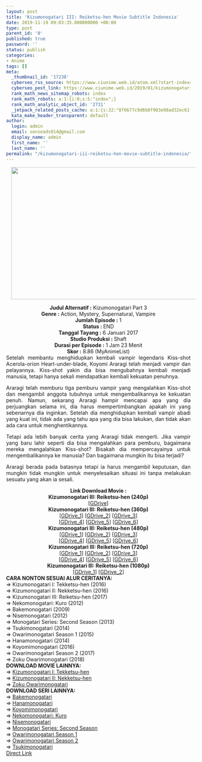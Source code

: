 ```yaml
---
layout: post
title: 'Kizumonogatari III: Reiketsu-hen Movie Subtitle Indonesia'
date: 2019-11-19 09:03:35.000000000 +00:00
type: post
parent_id: '0'
published: true
password: ''
status: publish
categories:
- Anime
tags: []
meta:
  _thumbnail_id: '17238'
  cyberseo_rss_source: https://www.ciunime.web.id/atom.xml?start-index=2701&max-results=150
  cyberseo_post_link: https://www.ciunime.web.id/2019/01/kizumonogatari-iii-reiketsu-hen-movie.html
  rank_math_news_sitemap_robots: index
  rank_math_robots: a:1:{i:0;s:5:"index";}
  rank_math_analytic_object_id: '2731'
  _jetpack_related_posts_cache: a:1:{s:32:"8f6677c9d6b0f903e98ad32ec61f8deb";a:2:{s:7:"expires";i:1654412419;s:7:"payload";a:3:{i:0;a:1:{s:2:"id";i:26677;}i:1;a:1:{s:2:"id";i:26679;}i:2;a:1:{s:2:"id";i:26731;}}}}
  kata_make_header_transparent: default
author:
  login: admin
  email: senseads014@gmail.com
  display_name: admin
  first_name: ''
  last_name: ''
permalink: "/kizumonogatari-iii-reiketsu-hen-movie-subtitle-indonesia/"
---
```

<div class="separator" style="clear: both; text-align: center;"><a href="https://1.bp.blogspot.com/-ipdU-yd7CmU/XEvmMJyhlvI/AAAAAAAAIi8/FSQdura9Zi4tkIr7ioOs6BB-JlW_KLmLQCPcBGAYYCw/s1600/Kizumonogatari%2BIII%2B-%2BReiketsu-hen.jpg" imageanchor="1" style="margin-left: 1em; margin-right: 1em;"><img border="0" data-original-height="720" data-original-width="1280" height="360" src="{{ site.baseurl }}/assets/2019/11/Kizumonogatari%2BIII%2B-%2BReiketsu-hen.jpg" width="640" /></a></div>
<p>
<div style="text-align: center;"><b>Judul</b><b><b> Alternatif</b> :</b> Kizumonogatari Part 3</div>
<div style="text-align: center;"><b><b>Genre :</b></b> Action, Mystery, Supernatural, Vampire</div>
<div style="text-align: center;"><b>Jumlah Episode :</b> 1<br /><b>Status :&nbsp;</b>END<br /><b>Tanggal Tayang :</b> 6 Januari 2017<br /><b>Studio Produksi : </b>Shaft<br /><b>Durasi per Episode :</b> 1 Jam 23 Menit</div>
<div style="text-align: center;"><b>Skor :</b> 8.86 (MyAnimeList)</div>
<div style="text-align: center;"></div>
<div style="text-align: justify;">Setelah membantu menghidupkan kembali vampir legendaris Kiss-shot Acerola-orion Heart-under-blade, Koyomi Araragi telah menjadi vampir dan pelayannya. Kiss-shot yakin dia bisa mengubahnya kembali menjadi manusia, tetapi hanya sekali mendapatkan kembali kekuatan penuhnya.</p>
<p>Araragi telah memburu tiga pemburu vampir yang mengalahkan Kiss-shot dan mengambil anggota tubuhnya untuk mengembalikannya ke kekuatan penuh. Namun, sekarang Araragi hampir mencapai apa yang dia perjuangkan selama ini, dia harus mempertimbangkan apakah ini yang sebenarnya dia inginkan. Setelah dia menghidupkan kembali vampir abadi yang kuat ini, tidak ada yang tahu apa yang dia bisa lakukan, dan tidak akan ada cara untuk menghentikannya.</p>
<p>Tetapi ada lebih banyak cerita yang Araragi tidak mengerti. Jika vampir yang baru lahir seperti dia bisa mengalahkan para pemburu, bagaimana mereka mengalahkan Kiss-shot? Bisakah dia mempercayainya untuk mengembalikannya ke manusia? Dan bagaimana mungkin itu bisa terjadi?</p>
<p>Araragi berada pada batasnya tetapi ia harus mengambil keputusan, dan mungkin tidak mungkin untuk menyelesaikan situasi ini tanpa melakukan sesuatu yang akan ia sesali.</p></div>
<div style="text-align: justify;"></div>
<div style="text-align: justify;"></div>
<div style="text-align: center;"><b>Link Download Movie :</b></div>
<div style="text-align: center;"></div>
<div style="text-align: center;"><b>Kizumonogatari III: Reiketsu-hen (240p)</b></div>
<div style="text-align: center;">
<div style="text-align: center;">[<a href="https://drive.google.com/uc?export=download&amp;id=1dKjTJLKojSQ-YYdOgCiGrWsN30Qd93PK" target="_blank" rel="noopener">GDrive</a>]</div>
<div style="text-align: center;">
<div style="text-align: center;"></div>
</div>
</div>
<div style="text-align: center;"><b>Kizumonogatari III: Reiketsu-hen (360p)</b></div>
<div style="text-align: center;">
<div style="text-align: center;">[<a href="https://drive.google.com/uc?id=1ehI_LOBoxFEtNu2c-BLEVH5J-0zEbb21" target="_blank" rel="noopener">GDrive_1</a>] [<a href="https://drive.google.com/uc?id=1aX7uh82c1zXJvoX3_Pl6ahathXR55Xub" target="_blank" rel="noopener">GDrive_2</a>] [<a href="https://drive.google.com/uc?export=download&amp;id=1zjwCeUlDdj2wL3rPWoFFgHKkz1aZ_GSv" target="_blank" rel="noopener">GDrive_3</a>]<br />[<a href="https://drive.google.com/uc?export=download&amp;id=1uwFKbuSiUzCyadWYZZH95OyxlOhBKhL9" target="_blank" rel="noopener">GDrive_4</a>] [<a href="https://drive.google.com/uc?id=1LsavJPU3QWuzl24pzy9N9GFhqqGyMVev" target="_blank" rel="noopener">GDrive_5</a>] [<a href="https://drive.google.com/uc?id=1fZfUTDaTqHSoqRCBiBLS3t4ONbM1q7eW" target="_blank" rel="noopener">GDrive_6</a>]</div>
<div style="text-align: center;">
<div style="text-align: center;"><b>Kizumonogatari III: Reiketsu-hen (480p)</b></div>
<div style="text-align: center;">[<a href="https://drive.google.com/uc?id=1AkmSX4NB2TweXIHwLYjgRq-vyscCufN2" target="_blank" rel="noopener">GDrive_1</a>] [<a href="https://drive.google.com/uc?id=1gLXDkKqWy8qaOf75EyxTnQwhQuPzQ9Pg" target="_blank" rel="noopener">GDrive_2</a>] [<a href="https://drive.google.com/uc?export=download&amp;id=1zRcfRFpNSYlrJYx8f-ocgJh4rdD776hP" target="_blank" rel="noopener">GDrive_3</a>]<br />[<a href="https://drive.google.com/uc?export=download&amp;id=1HWU-cxhTjlsxU3rXIDejUWLWKg3KgDcf" target="_blank" rel="noopener">GDrive_4</a>] [<a href="https://drive.google.com/uc?id=1WPqncuaR2ds4IC4_GnOejI-ng6c9jy-9" target="_blank" rel="noopener">GDrive_5</a>] [<a href="https://drive.google.com/uc?id=1wYjLRkSLnvaV5_TlBHIvD2w3PR_agkqS" target="_blank" rel="noopener">GDrive_6</a>]</div>
<div style="text-align: center;">
<div style="text-align: center;"><b>Kizumonogatari III: Reiketsu-hen (720p)</b></div>
<div style="text-align: center;">[<a href="https://drive.google.com/uc?id=1pTWlPAAd7Fgl-IKEDxVOjfPhwXQqGAxp" target="_blank" rel="noopener">GDrive_1</a>] [<a href="https://drive.google.com/uc?id=1P8RAoPNdXletdMPGMMp6DoxCEgGdSfcH" target="_blank" rel="noopener">GDrive_2</a>] [<a href="https://drive.google.com/uc?export=download&amp;id=1kP1Pw0J46nj1J_4No3ti_duf5XoFL_hI" target="_blank" rel="noopener">GDrive_3</a>]<br />[<a href="https://drive.google.com/uc?export=download&amp;id=1Z6kFpQUkSseBrcMo8sf9u6_4WwrBis2E" target="_blank" rel="noopener">GDrive_4</a>] [<a href="https://drive.google.com/uc?id=1LSYJQfUdJfPi2Pk24-GUEtt2zpIOSGuE" target="_blank" rel="noopener">GDrive_5</a>] [<a href="https://drive.google.com/uc?id=1XiDKJIclJckB_ey58LtxlGUleD-6trNs" target="_blank" rel="noopener">GDrive_6</a>]</div>
<div style="text-align: center;">
<div style="text-align: center;"><b>Kizumonogatari III: Reiketsu-hen (1080p)</b></div>
<div style="text-align: center;">[<a href="https://drive.google.com/uc?export=download&amp;id=1hlAWAhgPVtCo-RGGY3QLpPJZ3e_YdzX6" target="_blank" rel="noopener">GDrive_1</a>] [<a href="https://drive.google.com/uc?export=download&amp;id=1VuPXGUfNLTAlByMv14sdcn6oEUNAUAPe" target="_blank" rel="noopener">GDrive_2</a>]
<div style="text-align: left;"></div>
<div style="text-align: left;"></div>
<div style="text-align: left;"><b>CARA NONTON SESUAI ALUR CERITANYA:</b></div>
<div style="text-align: left;"></div>
<div style="text-align: left;">=&gt;&nbsp;Kizumonogatari I: Tekketsu-hen (2016)</div>
<div style="text-align: left;">=&gt;&nbsp;Kizumonogatari II: Nekketsu-hen (2016)</div>
<div style="text-align: left;">=&gt;&nbsp;Kizumonogatari III: Reiketsu-hen (2017)</div>
<div style="text-align: left;">=&gt;&nbsp;Nekomonogatari: Kuro (2012)</div>
<div style="text-align: left;">=&gt;&nbsp;Bakemonogatari (2009)</div>
<div style="text-align: left;">=&gt;&nbsp;Nisemonogatari (2012)</div>
<div style="text-align: left;">=&gt;&nbsp;Monogatari Series: Second Season (2013)</div>
<div style="text-align: left;">=&gt;&nbsp;Tsukimonogatari (2014)</div>
<div style="text-align: left;">=&gt;&nbsp;Owarimonogatari Season 1 (2015)</div>
<div style="text-align: left;">=&gt;&nbsp;Hanamonogatari (2014)</div>
<div style="text-align: left;">=&gt;&nbsp;Koyomimonogatari (2016)</div>
<div style="text-align: left;">=&gt;&nbsp;Owarimonogatari Season 2 (2017)</div>
<div style="text-align: left;">=&gt;&nbsp;Zoku Owarimonogatari (2018)</div>
<div style="text-align: left;">
<div style="text-align: left;"><b>DOWNLOAD MOVIE&nbsp;</b><b>LAINNYA</b><b>:</b></div>
<div style="text-align: left;"></div>
<div style="text-align: left;">=&gt;&nbsp;<a href="https://www.ciunime.web.id/2019/01/kizumonogatari-i-tekketsu-hen-movie.html" target="_blank" rel="noopener">Kizumonogatari I: Tekketsu-hen</a></div>
<div style="text-align: left;">=&gt;&nbsp;<a href="https://www.ciunime.web.id/2019/01/kizumonogatari-ii-nekketsu-hen-movie.html" target="_blank" rel="noopener">Kizumonogatari II: Nekketsu-hen</a></div>
<div style="text-align: left;">=&gt;&nbsp;<a href="https://www.ciunime.web.id/2019/04/zoku-owarimonogatari-episode-01-06-end.html" target="_blank" rel="noopener">Zoku Owarimonogatari</a></div>
<div style="text-align: left;"></div>
<div style="text-align: left;"><b>DOWNLOAD SERI LAINNYA:</b></div>
<div style="text-align: left;"></div>
<div style="text-align: left;">=&gt;&nbsp;<a href="https://www.ciunime.web.id/2019/01/bakemonogatari-episode-01-15-end-batch.html" target="_blank" rel="noopener">Bakemonogatari</a><br />=&gt;&nbsp;<a href="https://www.ciunime.web.id/2019/07/hanamonogatari-episode-01-05-end-batch.html" target="_blank" rel="noopener">Hanamonogatari</a></div>
<div style="text-align: left;">=&gt;&nbsp;<a href="https://www.ciunime.web.id/2019/01/koyomimonogatari-episode-01-12-end.html" target="_blank" rel="noopener">Koyomimonogatari</a></div>
<div style="text-align: left;">=&gt;&nbsp;<a href="https://www.ciunime.web.id/2019/07/nekomonogatari-kuro-episode-01-04-end.html" target="_blank" rel="noopener">Nekomonogatari: Kuro</a></div>
<div style="text-align: left;">=&gt;&nbsp;<a href="https://www.ciunime.web.id/2019/07/nisemonogatari-episode-01-11-end-batch.html" target="_blank" rel="noopener">Nisemonogatari</a></div>
<div style="text-align: left;">=&gt;&nbsp;<a href="https://www.ciunime.web.id/2019/01/monogatari-series-second-season-episode.html" target="_blank" rel="noopener">Monogatari Series: Second Season</a></div>
<div style="text-align: left;">=&gt;&nbsp;<a href="https://www.ciunime.web.id/2019/07/owarimonogatari-season-1-episode-01-12.html" target="_blank" rel="noopener">Owarimonogatari Season 1</a></div>
<div style="text-align: left;">=&gt;&nbsp;<a href="https://www.ciunime.web.id/2019/07/owarimonogatari-season-2-episode-01-07.html" target="_blank" rel="noopener">Owarimonogatari Season 2</a></div>
<div style="text-align: left;">=&gt;&nbsp;<a href="https://www.ciunime.web.id/2019/07/tsukimonogatari-episode-01-04-end-batch.html" target="_blank" rel="noopener">Tsukimonogatari</a></div>
<div style="text-align: left;"></div>
</div>
</div>
</div>
</div>
</div>
</div>
<link rel="stylesheet" href="https://cdnjs.cloudflare.com/ajax/libs/font-awesome/4.7.0/css/font-awesome.min.css" />
<div class="divbtn"> <a href="https://handymansurrender.com/fihup8buzv?key=94550f7ce39444073321dde3b8782f97" class="btn"><i class="fa fa-download"></i> Direct Link</a> </div>

